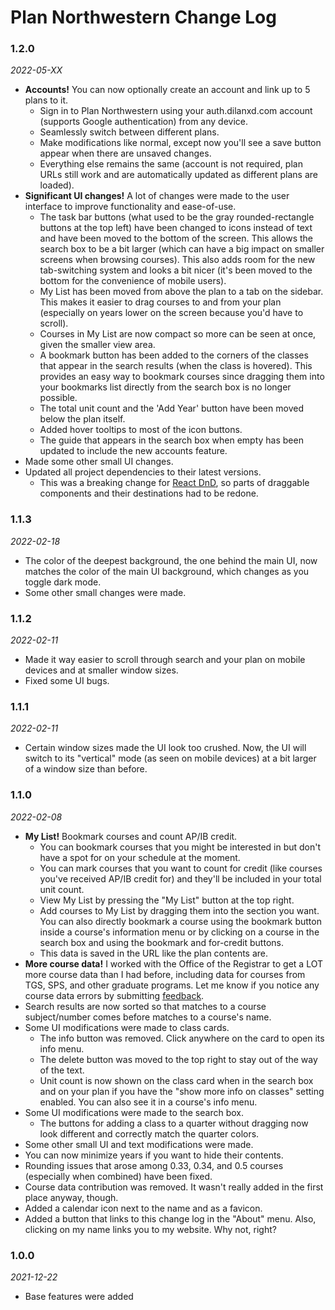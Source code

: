 # Plan Northwestern Change Log

### 1.2.0

_2022-05-XX_

-   **Accounts!** You can now optionally create an account and link up to 5 plans to it.
    -   Sign in to Plan Northwestern using your auth.dilanxd.com account (supports Google authentication) from any device.
    -   Seamlessly switch between different plans.
    -   Make modifications like normal, except now you'll see a save button appear when there are unsaved changes.
    -   Everything else remains the same (account is not required, plan URLs still work and are automatically updated as different plans are loaded).
-   **Significant UI changes!** A lot of changes were made to the user interface to improve functionality and ease-of-use.
    -   The task bar buttons (what used to be the gray rounded-rectangle buttons at the top left) have been changed to icons instead of text and have been moved to the bottom of the screen. This allows the search box to be a bit larger (which can have a big impact on smaller screens when browsing courses). This also adds room for the new tab-switching system and looks a bit nicer (it's been moved to the bottom for the convenience of mobile users).
    -   My List has been moved from above the plan to a tab on the sidebar. This makes it easier to drag courses to and from your plan (especially on years lower on the screen because you'd have to scroll).
    -   Courses in My List are now compact so more can be seen at once, given the smaller view area.
    -   A bookmark button has been added to the corners of the classes that appear in the search results (when the class is hovered). This provides an easy way to bookmark courses since dragging them into your bookmarks list directly from the search box is no longer possible.
    -   The total unit count and the 'Add Year' button have been moved below the plan itself.
    -   Added hover tooltips to most of the icon buttons.
    -   The guide that appears in the search box when empty has been updated to include the new accounts feature.
-   Made some other small UI changes.
-   Updated all project dependencies to their latest versions.
    -   This was a breaking change for [React DnD](https://react-dnd.github.io/react-dnd/about), so parts of draggable components and their destinations had to be redone.

### 1.1.3

_2022-02-18_

-   The color of the deepest background, the one behind the main UI, now matches the color of the main UI background, which changes as you toggle dark mode.
-   Some other small changes were made.

### 1.1.2

_2022-02-11_

-   Made it way easier to scroll through search and your plan on mobile devices and at smaller window sizes.
-   Fixed some UI bugs.

### 1.1.1

_2022-02-11_

-   Certain window sizes made the UI look too crushed. Now, the UI will switch to its "vertical" mode (as seen on mobile devices) at a bit larger of a window size than before.

### 1.1.0

_2022-02-08_

-   **My List!** Bookmark courses and count AP/IB credit.
    -   You can bookmark courses that you might be interested in but don't have a spot for on your schedule at the moment.
    -   You can mark courses that you want to count for credit (like courses you've received AP/IB credit for) and they'll be included in your total unit count.
    -   View My List by pressing the "My List" button at the top right.
    -   Add courses to My List by dragging them into the section you want. You can also directly bookmark a course using the bookmark button inside a course's information menu or by clicking on a course in the search box and using the bookmark and for-credit buttons.
    -   This data is saved in the URL like the plan contents are.
-   **More course data!** I worked with the Office of the Registrar to get a LOT more course data than I had before, including data for courses from TGS, SPS, and other graduate programs. Let me know if you notice any course data errors by submitting [feedback](/FEEDBACK.md).
-   Search results are now sorted so that matches to a course subject/number comes before matches to a course's name.
-   Some UI modifications were made to class cards.
    -   The info button was removed. Click anywhere on the card to open its info menu.
    -   The delete button was moved to the top right to stay out of the way of the text.
    -   Unit count is now shown on the class card when in the search box and on your plan if you have the "show more info on classes" setting enabled. You can also see it in a course's info menu.
-   Some UI modifications were made to the search box.
    -   The buttons for adding a class to a quarter without dragging now look different and correctly match the quarter colors.
-   Some other small UI and text modifications were made.
-   You can now minimize years if you want to hide their contents.
-   Rounding issues that arose among 0.33, 0.34, and 0.5 courses (especially when combined) have been fixed.
-   Course data contribution was removed. It wasn't really added in the first place anyway, though.
-   Added a calendar icon next to the name and as a favicon.
-   Added a button that links to this change log in the "About" menu. Also, clicking on my name links you to my website. Why not, right?

### 1.0.0

_2021-12-22_

-   Base features were added
